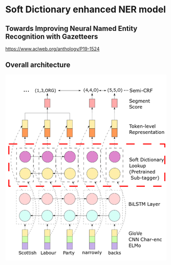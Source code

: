 # Soft Dictionary enhanced NER model
## Towards Improving Neural Named Entity Recognition with Gazetteers
https://www.aclweb.org/anthology/P19-1524

## Overall architecture
![Architecture](architecture.png)
